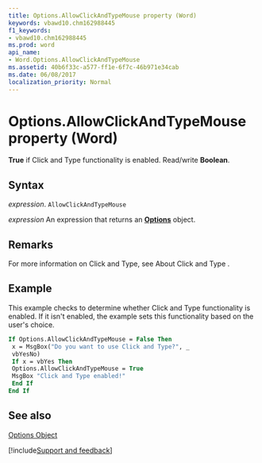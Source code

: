 ```yaml
---
title: Options.AllowClickAndTypeMouse property (Word)
keywords: vbawd10.chm162988445
f1_keywords:
- vbawd10.chm162988445
ms.prod: word
api_name:
- Word.Options.AllowClickAndTypeMouse
ms.assetid: 40b6f33c-a577-ff1e-6f7c-46b971e34cab
ms.date: 06/08/2017
localization_priority: Normal
---
```



# Options.AllowClickAndTypeMouse property (Word)

 **True** if Click and Type functionality is enabled. Read/write **Boolean**.


## Syntax

_expression_. `AllowClickAndTypeMouse`

 _expression_ An expression that returns an **[Options](Word.Options.md)** object.


## Remarks

For more information on Click and Type, see About Click and Type .


## Example

This example checks to determine whether Click and Type functionality is enabled. If it isn't enabled, the example sets this functionality based on the user's choice.


```vb
If Options.AllowClickAndTypeMouse = False Then 
 x = MsgBox("Do you want to use Click and Type?", _ 
 vbYesNo) 
 If x = vbYes Then 
 Options.AllowClickAndTypeMouse = True 
 MsgBox "Click and Type enabled!" 
 End If 
End If
```


## See also


[Options Object](Word.Options.md)

[!include[Support and feedback](~/includes/feedback-boilerplate.md)]